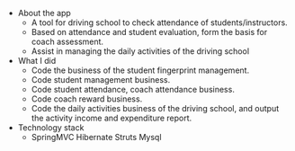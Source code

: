 * About the app
    - A tool for driving school to check attendance of students/instructors.
    - Based on attendance and student evaluation, form the basis for coach assessment.
    - Assist in managing the daily activities of the driving school
* What I did
    - Code the business of the student fingerprint management.
    - Code student management business.
    - Code student attendance, coach attendance business.
    - Code coach reward business.
    - Code the daily activities business of the driving school, and output the activity income and expenditure report.
* Technology stack
    - SpringMVC Hibernate Struts Mysql